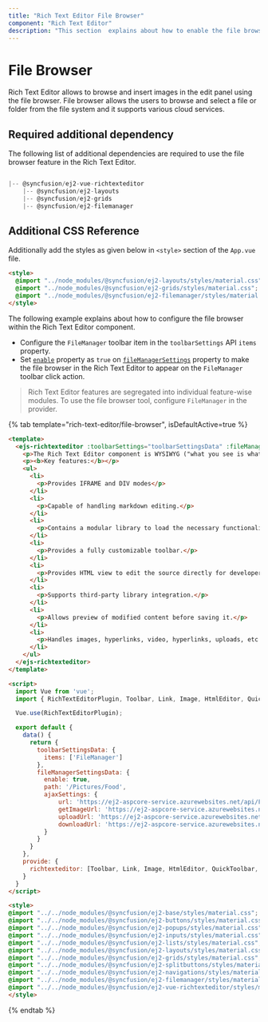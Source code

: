 ```yaml
---
title: "Rich Text Editor File Browser"
component: "Rich Text Editor"
description: "This section  explains about how to enable the file browser feature in the Syncfusion Vue Rich Text Editor component."
---
```


# File Browser

Rich Text Editor allows to browse and insert images in the edit panel using the file browser. File browser allows the users to browse and select a file or folder from the file system and it supports various cloud services.

## Required additional dependency

The following list of additional dependencies are required to use the file browser feature in the Rich Text Editor.

```js

|-- @syncfusion/ej2-vue-richtexteditor
    |-- @syncfusion/ej2-layouts
    |-- @syncfusion/ej2-grids
    |-- @syncfusion/ej2-filemanager

```

## Additional CSS Reference

Additionally add the styles as given below in `<style>` section of the `App.vue` file.

```html
<style>
  @import "../node_modules/@syncfusion/ej2-layouts/styles/material.css";
  @import "../node_modules/@syncfusion/ej2-grids/styles/material.css";
  @import "../node_modules/@syncfusion/ej2-filemanager/styles/material.css";
</style>
```

The following example explains about how to configure the file browser within the Rich Text Editor component.

* Configure the `FileManager` toolbar item in the `toolbarSettings` API `items` property.
* Set [`enable`](../api/rich-text-editor/fileManagerSettings/#enable) property as `true` on [`fileManagerSettings`](../api/rich-text-editor/#fileManagerSettings) property to make the file browser in the Rich Text Editor to appear on the `FileManager` toolbar click action.

> Rich Text Editor features are segregated into individual feature-wise modules. To use the file browser tool, configure `FileManager` in the provider.

{% tab template="rich-text-editor/file-browser", isDefaultActive=true %}

```html
<template>
  <ejs-richtexteditor :toolbarSettings="toolbarSettingsData" :fileManagerSettings="fileManagerSettingsData">
    <p>The Rich Text Editor component is WYSIWYG ("what you see is what you get") editor that provides the best user experience to create and update the content. Users can format their content using standard toolbar commands.</p>
    <p><b>Key features:</b></p>
    <ul>
      <li>
        <p>Provides IFRAME and DIV modes</p>
      </li>
      <li>
        <p>Capable of handling markdown editing.</p>
      </li>
      <li>
        <p>Contains a modular library to load the necessary functionality on demand.</p>
      </li>
      <li>
        <p>Provides a fully customizable toolbar.</p>
      </li>
      <li>
        <p>Provides HTML view to edit the source directly for developers.</p>
      </li>
      <li>
        <p>Supports third-party library integration.</p>
      </li>
      <li>
        <p>Allows preview of modified content before saving it.</p>
      </li>
      <li>
        <p>Handles images, hyperlinks, video, hyperlinks, uploads, etc.</p>
      </li>
    </ul>
  </ejs-richtexteditor>
</template>

<script>
  import Vue from 'vue';
  import { RichTextEditorPlugin, Toolbar, Link, Image, HtmlEditor, QuickToolbar, FileManager } from '@syncfusion/ej2-vue-richtexteditor';

  Vue.use(RichTextEditorPlugin);

  export default {
    data() {
      return {
        toolbarSettingsData: {
          items: ['FileManager']
        },
        fileManagerSettingsData: {
          enable: true,
          path: '/Pictures/Food',
          ajaxSettings: {
              url: 'https://ej2-aspcore-service.azurewebsites.net/api/FileManager/FileOperations',
              getImageUrl: 'https://ej2-aspcore-service.azurewebsites.net/api/FileManager/GetImage',
              uploadUrl: 'https://ej2-aspcore-service.azurewebsites.net/api/FileManager/Upload',
              downloadUrl: 'https://ej2-aspcore-service.azurewebsites.net/api/FileManager/Download'
          }
        }
      }
    },
    provide: {
      richtexteditor: [Toolbar, Link, Image, HtmlEditor, QuickToolbar, FileManager]
    }
  }
</script>

<style>
@import "../../node_modules/@syncfusion/ej2-base/styles/material.css";
@import "../../node_modules/@syncfusion/ej2-buttons/styles/material.css";
@import "../../node_modules/@syncfusion/ej2-popups/styles/material.css";
@import "../../node_modules/@syncfusion/ej2-inputs/styles/material.css";
@import "../../node_modules/@syncfusion/ej2-lists/styles/material.css";
@import "../../node_modules/@syncfusion/ej2-layouts/styles/material.css";
@import "../../node_modules/@syncfusion/ej2-grids/styles/material.css";
@import "../../node_modules/@syncfusion/ej2-splitbuttons/styles/material.css";
@import "../../node_modules/@syncfusion/ej2-navigations/styles/material.css";
@import "../../node_modules/@syncfusion/ej2-filemanager/styles/material.css";
@import "../../node_modules/@syncfusion/ej2-vue-richtexteditor/styles/material.css";
</style>
```

{% endtab %}